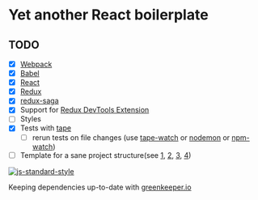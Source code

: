 # Yet another React boilerplate

## TODO

- [x] [Webpack](https://webpack.github.io)
- [x] [Babel](https://babeljs.io/)
- [x] [React](https://facebook.github.io/react/)
- [x] [Redux](https://github.com/reactjs/redux)
- [x] [redux-saga](https://github.com/yelouafi/redux-saga)
- [x] Support for [Redux DevTools Extension](https://github.com/zalmoxisus/redux-devtools-extension)
- [ ] Styles
- [x] Tests with [tape](https://github.com/substack/tape)
  - [ ] rerun tests on file changes (use [tape-watch](https://github.com/rstacruz/tape-watch) or [nodemon](https://github.com/remy/nodemon) or [npm-watch](https://github.com/grncdr/npm-watch))
- [ ] Template for a sane project structure(see [1](http://jaysoo.ca/2016/02/28/organizing-redux-application/),  [2](http://marmelab.com/blog/2015/12/17/react-directory-structure.html),  [3](http://engineering.kapost.com/2016/01/organizing-large-react-applications/),  [4](https://github.com/erikras/ducks-modular-redux))

[![js-standard-style](https://cdn.rawgit.com/feross/standard/master/badge.svg)](https://github.com/feross/standard)

Keeping dependencies up-to-date with [greenkeeper.io](https://greenkeeper.io/)
